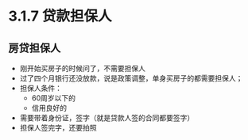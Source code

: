 # 3.1.7 贷款担保人


## 房贷担保人

- 刚开始买房子的时候问了，不需要担保人
- 过了四个月银行还没放款，说是政策调整，单身买房子的都需要担保人；
- 担保人条件：
  - 60周岁以下的
  - 信用良好的
- 需要带着身份证，签字（就是贷款人签的合同都要签字）
- 担保人签完字，还要拍照
